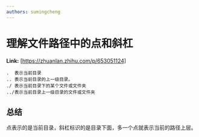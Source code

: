 ```yaml
---
authors: sumingcheng
---
```

# 理解文件路径中的点和斜杠



 **Link:** [https://zhuanlan.zhihu.com/p/653051124]


```
.  表示当前目录
.. 表示当前目录的上一级目录。
./ 表示当前目录下的某个文件或文件夹
../表示当前目录上一级目录的文件或文件夹
```
## 总结  

点表示的是当前目录，斜杠标识的是目录下面，多一个点就表示当前的路径上层。

